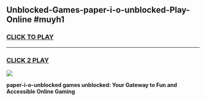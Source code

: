 
## Unblocked-Games-paper-i-o-unblocked-Play-Online #muyh1
<h3>
<a href="https://news.freeplayer.one?title=paper-i-o-unblocked&ref=3">CLICK TO PLAY</a></h3>
<hr>

<h3>
<a href="https://news.freeplayer.one?title=paper-i-o-unblocked&ref=3">CLICK 2 PLAY</a>
  
</h3>

<a href="https://news.freeplayer.one?title=paper-i-o-unblocked&ref=3"><img src="https://clearcache.store/games.png"></a>


**paper-i-o-unblocked games unblocked: Your Gateway to Fun and Accessible Online Gaming**
